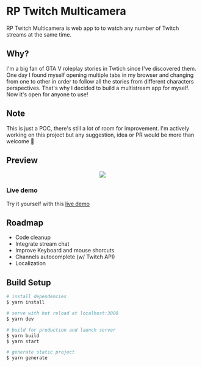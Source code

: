 # RP Twitch Multicamera

RP Twitch Multicamera is web app to to watch any number of Twitch streams at the same time.

## Why?

I'm a big fan of GTA V roleplay stories in Twtich since I've discovered them. One day I found myself opening multiple tabs in my browser and changing from one to other in order to follow all the stories from different characters perspectives. That's why I decided to build a multistream app for myself. Now it's open for anyone to use!

## Note
This is just a POC, there's still a lot of room for improvement. I'm actively working on this project but any suggestion, idea or PR would be more than welcome 🙂

## Preview

<p align="center">
  <img src="./static/gh-preview.gif">
</p>

### Live demo

Try it yourself with this [live demo](https://rp-multicam.now.sh/)

## Roadmap
* Code cleanup
* Integrate stream chat
* Improve Keyboard and mouse shorcuts
* Channels autocomplete (w/ Twitch API)
* Localization
## Build Setup

```bash
# install dependencies
$ yarn install

# serve with hot reload at localhost:3000
$ yarn dev

# build for production and launch server
$ yarn build
$ yarn start

# generate static project
$ yarn generate
```